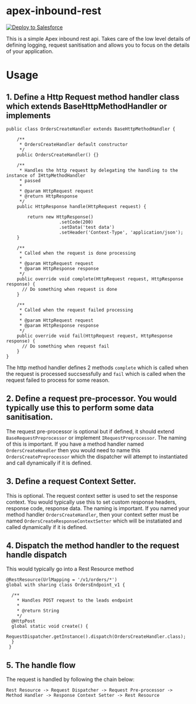 # apex-inbound-rest
<a href="https://githubsfdeploy.herokuapp.com">
  <img alt="Deploy to Salesforce"
       src="https://raw.githubusercontent.com/afawcett/githubsfdeploy/master/deploy.png">
</a>

This is a simple Apex inbound rest api. Takes care of the low level details of defining logging, request sanitisation and allows you to focus on the details of your application.

# Usage

## 1. Define a Http Request method handler class which extends BaseHttpMethodHandler or implements 
```apex
public class OrdersCreateHandler extends BaseHttpMethodHandler {

    /**
     * OrdersCreateHandler default constructor
     */
    public OrdersCreateHandler() {}

    /**
     * Handles the http request by delegating the handling to the instance of IHttpMethodHandler
     * passed
     *
     * @param HttpRequest request
     * @return HttpResponse
     */
    public HttpResponse handle(HttpRequest request) {

        return new HttpResponse()
                    .setCode(200)
                    .setData('test data')
                    .setHeader('Context-Type', 'application/json');
    }

    /**
     * Called when the request is done processing
     *
     * @param HttpRequest request
     * @param HttpResponse response
     */
    public override void complete(HttpRequest request, HttpResponse response) {
      // Do something when request is done
    }

    /**
     * Called when the request failed processing
     *
     * @param HttpRequest request
     * @param HttpResponse response
     */
    public override void fail(HttpRequest request, HttpResponse response) {
      // Do something when request fail
    }
}
```

The http method handler defines 2 methods `complete` which is called when the request is processed succsessfully and `fail` which is called when the request failed to process for some reason.

## 2. Define a request pre-processor. You would typically use this to perform some data sanitisation.
The request pre-processor is optional but if defined, it should extend `BaseRequestPreprocessor` or implement `IRequestPreprocessor`. The naming of this is important. If you have a method handler named `OrdersCreateHandler` then you would need to name this `OrdersCreatePreprocessor` which the dispatcher will attempt to instantiated and call dynamically if it is defined.

## 3. Define a request Context Setter.
This is optional. The request context setter is used to set the response context. You would typically use this to set custom response headers, response code, response data. The naming is important. If you named your method handler `OrdersCreateHandler`, then your context setter must be named `OrdersCreateResponseContextSetter` which will be instatiated and called dynamically if it is defined.

## 4. Dispatch the method handler to the request handle dispatch
This would typically go into a Rest Resource method
```apex
@RestResource(UrlMapping = '/v1/orders/*')
global with sharing class OrdersEndpoint_v1 {

  /**
    * Handles POST request to the leads endpoint
    * 
    * @return String
    */
  @HttpPost
  global static void create() {
    RequestDispatcher.getInstance().dispatch(OrdersCreateHandler.class);
  }
 }
```

## 5. The handle flow
The request is handled by following the chain below:
```
Rest Resource -> Request Dispatcher -> Request Pre-processor ->  Method Handler -> Response Context Setter -> Rest Resource
```
